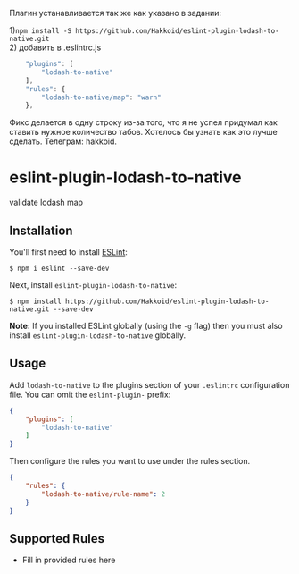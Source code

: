 Плагин устанавливается так же как указано в задании:

1)`npm install -S https://github.com/Hakkoid/eslint-plugin-lodash-to-native.git`<br>
2) добавить в .eslintrc.js
```js
    "plugins": [
        "lodash-to-native"
    ],
    "rules": {
        "lodash-to-native/map": "warn"
    },
```

Фикс делается в одну строку из-за того, что я не успел придумал как ставить нужноe количество табов. Хотелось бы узнать как это лучше сделать. 
Телеграм: hakkoid.


# eslint-plugin-lodash-to-native

validate lodash map

## Installation

You'll first need to install [ESLint](http://eslint.org):

```
$ npm i eslint --save-dev
```

Next, install `eslint-plugin-lodash-to-native`:

```
$ npm install https://github.com/Hakkoid/eslint-plugin-lodash-to-native.git --save-dev
```

**Note:** If you installed ESLint globally (using the `-g` flag) then you must also install `eslint-plugin-lodash-to-native` globally.

## Usage

Add `lodash-to-native` to the plugins section of your `.eslintrc` configuration file. You can omit the `eslint-plugin-` prefix:

```json
{
    "plugins": [
        "lodash-to-native"
    ]
}
```


Then configure the rules you want to use under the rules section.

```json
{
    "rules": {
        "lodash-to-native/rule-name": 2
    }
}
```

## Supported Rules

* Fill in provided rules here



